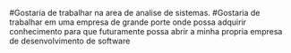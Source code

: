 #Gostaria de trabalhar na area de analise de sistemas.
#Gostaria de trabalhar em uma empresa de grande porte onde possa adquirir conhecimento para que futuramente possa abrir a minha propria empresa de desenvolvimento de software
